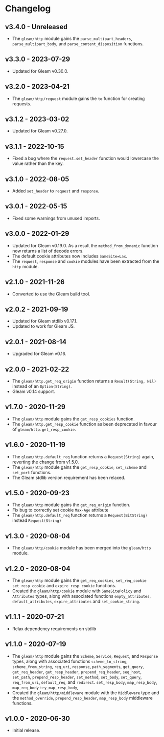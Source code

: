 # Changelog

## v3.4.0 - Unreleased

- The `gleam/http` module gains the `parse_multipart_headers`,
  `parse_multipart_body`, and `parse_content_disposition` functions.

## v3.3.0 - 2023-07-29

- Updated for Gleam v0.30.0.

## v3.2.0 - 2023-04-21

- The `gleam/http/request` module gains the `to` function for creating requests.

## v3.1.2 - 2023-03-02

- Updated for Gleam v0.27.0.

## v3.1.1 - 2022-10-15

- Fixed a bug where the `request.set_header` function would lowercase the value
  rather than the key.

## v3.1.0 - 2022-08-05

- Added `set_header` to `request` and `response`.

## v3.0.1 - 2022-05-15

- Fixed some warnings from unused imports.

## v3.0.0 - 2022-01-29

- Updated for Gleam v0.19.0. As a result the `method_from_dynamic` function now
  returns a list of decode errors.
- The default cookie attributes now includes `SameSite=Lax`.
- The `request`, `response` and `cookie` modules have been extracted from the
  `http` module.

## v2.1.0 - 2021-11-26

- Converted to use the Gleam build tool.

## v2.0.2 - 2021-09-19

- Updated for Gleam stdlib v0.17.1.
- Updated to work for Gleam JS.

## v2.0.1 - 2021-08-14

- Upgraded for Gleam v0.16.

## v2.0.0 - 2021-02-22

- The `gleam/http.get_req_origin` function returns a `Result(String, Nil)`
  instead of an `Option(String)`.
- Gleam v0.14 support.

## v1.7.0 - 2020-11-29

- The `gleam/http` module gains the `get_resp_cookies` function.
- The `gleam/http.get_resp_cookie` function as been deprecated in favour of
  `gleam/http.get_resp_cookie`.

## v1.6.0 - 2020-11-19

- The `gleam/http.default_req` function returns a `Request(String)` again,
  reverting the change from v1.5.0.
- The `gleam/http` module gains the `get_resp_cookie`, `set_scheme` and
  `set_port` functions.
- The Gleam stdlib version requirement has been relaxed.

## v1.5.0 - 2020-09-23

- The `gleam/http` module gains the `get_req_origin` function.
- Fix bug to correctly set cookie `Max-Age` attribute
- The `gleam/http.default_req` function returns a `Request(BitString)` instead
  `Request(String)`

## v1.3.0 - 2020-08-04

- The `gleam/http/cookie` module has been merged into the `gleam/http` module.

## v1.2.0 - 2020-08-04

- The `gleam/http` module gains the `get_req_cookies`, `set_req_cookie`
  `set_resp_cookie` and `expire_resp_cookie` functions.
- Created the `gleam/http/cookie` module with `SameSitePolicy` and `Attributes`
  types, along with associated functions `empty_attributes`,
  `default_attributes`, `expire_attributes` and `set_cookie_string`.

## v1.1.1 - 2020-07-21

- Relax dependency requirements on stdlib

## v1.1.0 - 2020-07-19

- The `gleam/http` module gains the `Scheme`, `Service`, `Request`, and
  `Response` types, along with associated functions `scheme_to_string`,
  `scheme_from_string`, `req_uri`, `response`, `path_segments`, `get_query`,
  `get_req_header`, `get_resp_header`, `prepend_req_header`, `seq_host`,
  `set_path`, `prepend_resp_header`, `set_method`, `set_body`, `set_query`,
  `req_from_uri`, `default_req`, and `redirect`. `set_resp_body`,
  `map_resp_body`, `map_req_body` `try_map_resp_body`,
- Created the `gleam/http/middleware` module with the `Middleware` type and
  the `method_override`, `prepend_resp_header`, `map_resp_body` middleware
  functions.

## v1.0.0 - 2020-06-30

- Initial release.
